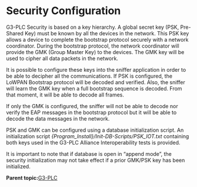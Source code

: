 # Security Configuration

G3-PLC Security is based on a key hierarchy. A global secret key \(PSK, Pre-Shared Key\) must be known by all the devices in the network. This PSK key allows a device to complete the bootstrap protocol securely with a network coordinator. During the bootstrap protocol, the network coordinator will provide the GMK \(Group Master Key\) to the devices. The GMK key will be used to cipher all data packets in the network.

It is possible to configure these keys into the sniffer application in order to be able to decipher all the communications. If PSK is configured, the LoWPAN Bootstrap protocol will be decoded and verified. Also, the sniffer will learn the GMK key when a full bootstrap sequence is decoded. From that moment, it will be able to decode all frames.

If only the GMK is configured, the sniffer will not be able to decode nor verify the EAP messages in the bootstrap protocol but it will be able to decode the data messages in the network.

PSK and GMK can be configured using a database initialization script. An initialization script *\{Program\_Install\}/Init-DB-Scripts/PSK\_IOT.txt* containing both keys used in the G3-PLC Alliance Interoperability tests is provided.

It is important to note that if database is open in “append mode”, the security initialization may not take effect if a prior GMK/PSK key has been initialized.

**Parent topic:**[G3-PLC](GUID-AEF828B2-7BEE-47DA-84FC-8959348255B2.md)

